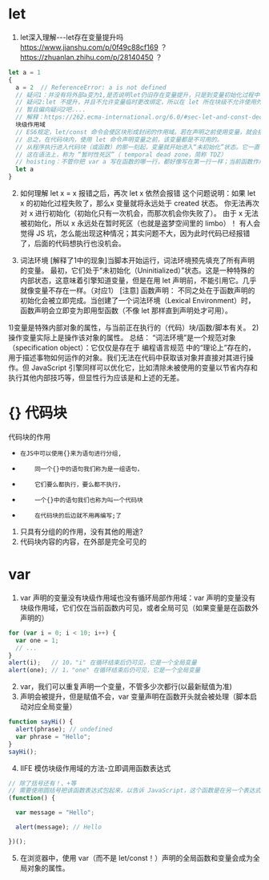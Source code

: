 <!--
 * @Author: your name
 * @Date: 2021-06-11 18:13:42
 * @LastEditTime: 2021-07-06 20:03:34
 * @LastEditors: Please set LastEditors
 * @Description: In User Settings Edit
 * @FilePath: /methodsAccumulation/JS/let/const.md
-->
# let
1. let深入理解---let存在变量提升吗
https://www.jianshu.com/p/0f49c88cf169 ？
https://zhuanlan.zhihu.com/p/28140450 ？
```js
let a = 1
{
  a = 2  // ReferenceError: a is not defined
  // 疑问1：并没有将外部a变为1,是否说明let仍旧存在变量提升，只是到变量初始化过程中存在临时死区？（疑问1不可取）
  // 疑问2:let 不提升，并且不允许变量临时更改绑定，所以在 let 所在块级不允许使用外面的a? javascript不支持，也不准备支持变量临时改指向,所以产生临时死区。
  // 暂且偏向疑问2吧....
  // 解释：https://262.ecma-international.org/6.0/#sec-let-and-const-declarations
  块级作用域
  // ES6规定，let/const 命令会使区块形成封闭的作用域。若在声明之前使用变量，就会报错。
  // 总之，在代码块内，使用 let 命令声明变量之前，该变量都是不可用的。
  // 从程序执行进入代码块（或函数）的那一刻起，变量就开始进入“未初始化”状态。它一直保持未初始化状态，直至程序执行到相应的 let 语句。换句话说，一个变量从技术的角度来讲是存在的，但是在 let 之前还不能使用。（https://zh.javascript.info/closure说法）
  // 这在语法上，称为 “暂时性死区”（ temporal dead zone，简称 TDZ）
  // hoisting：不管你把 var a 写在函数的哪一行，都好像写在第一行一样；当前函数作用域里的所有 a 都表示你写的这个 a，这就是 hoisting
  let a  
}
```
2. 如何理解 let x = x 报错之后，再次 let x 依然会报错
这个问题说明：如果 let x 的初始化过程失败了，那么x 变量就将永远处于 created 状态。
你无法再次对 x 进行初始化（初始化只有一次机会，而那次机会你失败了）。
由于 x 无法被初始化，所以 x 永远处在暂时死区（也就是盗梦空间里的 limbo）！
有人会觉得 JS 坑，怎么能出现这种情况；其实问题不大，因为此时代码已经报错了，后面的代码想执行也没机会。

3. 词法环境
[解释了1中的现象]当脚本开始运行，词法环境预先填充了所有声明的变量。
最初，它们处于“未初始化（Uninitialized）”状态。这是一种特殊的内部状态，这意味着引擎知道变量，但是在用 let 声明前，不能引用它。几乎就像变量不存在一样。（对应1）
[注意]
函数声明： 不同之处在于函数声明的初始化会被立即完成。当创建了一个词法环境（Lexical Environment）时，函数声明会立即变为即用型函数（不像 let 那样直到声明处才可用）。

1)变量是特殊内部对象的属性，与当前正在执行的（代码）块/函数/脚本有关。
2)操作变量实际上是操作该对象的属性。
总结： “词法环境”是一个规范对象（specification object）：它仅仅是存在于 编程语言规范 中的“理论上”存在的，用于描述事物如何运作的对象。我们无法在代码中获取该对象并直接对其进行操作。但 JavaScript 引擎同样可以优化它，比如清除未被使用的变量以节省内存和执行其他内部技巧等，但显性行为应该是和上述的无差。


# {} 代码块
代码块的作用
 *     在JS中可以使用{}来为语句进行分组,
 *         同一个{}中的语句我们称为是一组语句，
 *         它们要么都执行，要么都不执行，
 *         一个{}中的语句我们也称为叫一个代码块
 *         在代码块的后边就不用再编写;了
1. 只具有分组的的作用，没有其他的用途?
2. 代码块内容的内容，在外部是完全可见的

# var
1. var 声明的变量没有块级作用域也没有循环局部作用域：var 声明的变量没有块级作用域，它们仅在当前函数内可见，或者全局可见（如果变量是在函数外声明的）
```js
for (var i = 0; i < 10; i++) {
  var one = 1;
  // ...
}
alert(i);   // 10，"i" 在循环结束后仍可见，它是一个全局变量
alert(one); // 1，"one" 在循环结束后仍可见，它是一个全局变量

```
2. var，我们可以重复声明一个变量，不管多少次都行(以最新赋值为准)
3. 声明会被提升，但是赋值不会，var 变量声明在函数开头就会被处理（脚本启动对应全局变量）
```js
function sayHi() {
  alert(phrase); // undefined
  var phrase = "Hello";
}
sayHi();
```
4. IIFE
模仿块级作用域的方法-立即调用函数表达式
```js
// 除了括号还有！、+等
// 需要使用圆括号把该函数表达式包起来，以告诉 JavaScript，这个函数是在另一个表达式的上下文中创建的，因此它是一个函数表达式：它不需要函数名，可以立即调用
(function() {

  var message = "Hello";

  alert(message); // Hello

})();
```
5. 在浏览器中，使用 var（而不是 let/const！）声明的全局函数和变量会成为全局对象的属性。